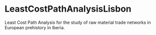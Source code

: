 # LeastCostPathAnalysisLisbon
Least Cost Path Analysis for the study of raw material trade networks in European prehistory in Iberia. 
